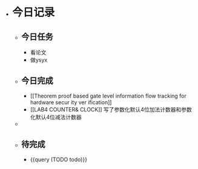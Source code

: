 - # 今日记录
	- ## 今日任务
		- 看论文
		- 做ysyx
	- ##  今日完成
		- [[Theorem proof based gate level information flow tracking for hardware secur ity ver ification]]
		- [[LAB4 COUNTER& CLOCK]] 写了参数化默认4位加法计数器和参数化默认4位减法计数器
	-
	- ## 待完成
		- {{query (TODO todo)}}